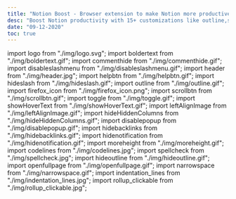 ```yaml
---
title: "Notion Boost - Browser extension to make Notion more productive and less distractive"
desc: "Boost Notion productivity with 15+ customizations like outline,small text full width for all,back to top button,hide slash command menu etc"
date: "09-12-2020"
toc: true
---
```


import logo from "./img/logo.svg";
import boldertext from "./img/boldertext.gif";
import commenthide from "./img/commenthide.gif";
import disableslashmenu from "./img/disableslashmenu.gif";
import header from "./img/header.jpg";
import helpbtn from "./img/helpbtn.gif";
import hideslash from "./img/hideslash.gif";
import outline from "./img/outline.gif";
import firefox_icon from "./img/firefox_icon.png";
import scrollbtn from "./img/scrollbtn.gif";
import toggle from "./img/toggle.gif";
import showHoverText from "./img/showHoverText.gif";
import leftAlignImage from "./img/leftAlignImage.gif";
import hideHiddenColumns from "./img/hideHiddenColumns.gif";
import disablepopup from "./img/disablepopup.gif";
import hidebacklinks from "./img/hidebacklinks.gif";
import hidenotification from "./img/hidenotification.gif";
import moreheight from "./img/moreheight.gif";
import codelines from "./img/codelines.jpg";
import spellcheck from "./img/spellcheck.jpg";
import hideoutline from "./img/hideoutline.gif";
import openfullpage from "./img/openfullpage.gif";
import narrowspace from "./img/narrowspace.gif";
import indentation_lines from "./img/indentation_lines.jpg";
import rollup_clickable from "./img/rollup_clickable.jpg";

<Title logo={logo} txt="Notion Boost" homeURL = "/notion-boost" />

<span className="lead">
  Chrome and Firefox extension to make Notion more productive and less distractive. Add 15+ customizations to Notion like sticky
  outline, small text & full width by default,scroll to top button, hide slash
  command menu, and more.
</span>

<NavbarNotion />

## ⬇ Download

- [Chrome / Brave / Edge extension](#chrome--brave--chromium)
- [Firefox addon](#firefox)

## ✅ Currently added features

<details>
  <summary> <h4>Show sticky outline</h4></summary>
  
Show sticky outline (table of contents) for pages that have headings or sub-headings. The outline will be shown on the right side of the page. Very useful for navigating a page with lots of content.

<Img src={outline} type="ss" />

You can also temporarily hide the outline on the current page (until the page refresh)

<Img src={hideoutline} type="ss" />

</details>

<details>
  <summary> <h4>Set small text for all pages</h4></summary>

Set small text for all pages by default. This locally adjusts the text without clicking on the Notion page toggles.

</details>
<details>
  <summary> <h4>Set full width for all pages</h4></summary>

Set full width for all pages by default. This locally adjusts the width without clicking on the Notion page toggles.

</details>
<details>
  <summary> <h4>'Scroll to top' button</h4></summary>

Added button at the bottom-right corner of page for scrolling back to top. Quite useful for lengthy pages. The button will be visible only when the page has scrolled down a bit.

<Img src={scrollbtn} type="ss" />
</details>
<details>
  <summary> <h4>Show full text on hover</h4></summary>

Show full text in table cells on mouse hover.

<Img src={showHoverText} type="ss" />
</details>
<details>
  <summary> <h4>Close Slash command menu after space</h4></summary>

Slash command menu which appears when pressing '/' key will be closed back by pressing the space key.

<Img src={hideslash} type="ss" />
</details>
<details>
  <summary> <h4>Don't show Slash command menu when pressing '/'</h4></summary>

Don't show the Slash command menu when pressing '/' key. Slash command menu will still be shown by clicking + ⁝⁝ icon. This setting can't be enabled along with 'Close Slash command menu after space' and vice-versa.

<Img src={disableslashmenu} type="ss" />
</details>
<details>
  <summary> <h4>Hide floating help button from all pages</h4></summary>

This button is located on the bottom-right corner of pages.

<Img src={helpbtn} type="ss" />
</details>
<details>
  <summary> <h4>Hide 'Hidden columns' in board view</h4></summary>

Truly hide 'Hidden columns' in Kanban board view.

<Img src={hideHiddenColumns} type="ss" />
</details>
<details>
  <summary> <h4>Left align images</h4></summary>

Align document images to left instead of center.

<Img src={leftAlignImage} type="ss" />
</details>
<details>
  <summary> <h4>Bolder text in dark mode</h4></summary>

Fix poorly recognizable bold text when using Notion in dark mode

<Img src={boldertext} type="ss" />
</details>
<details>
  <summary> <h4>Hide comments section from all pages</h4></summary>

Comment section is useless when working solo

<Img src={commenthide} type="ss" />
</details>
<details>
  <summary> <h4>Show code line numbers</h4></summary>

Show line numbers for code blocks

<Img src={codelines} type="ss" />
</details>
<details>
  <summary> <h4>Enable spellcheck inside code blocks</h4></summary>

Show squiggly red lines for any spelling mistakes inside code blocks

<Img src={spellcheck} type="ss" />
</details>
<details>
  <summary> <h4>Don't show popup menu when pasting external links</h4></summary>

Don't show popup menu i.e (dismiss, create bookmark, create embed) when pasting external links

<Img src={disablepopup} type="ss" />
</details>
<details>
  <summary> <h4>Hide backlinks</h4></summary>

Hide backlinks section from all pages

<Img src={hidebacklinks} type="ss" />
</details>
<details>
  <summary> <h4>Hide notification icon</h4></summary>

Hide red notification icon from sidebar when it's in closed state and hide notification number from tab title

_(It's a `pro` feauture. [learn more](https://gourav.io/notion-boost/whats-new#announcement))_

<Img src={hidenotification} type="ss" />
</details>
<details>
  <summary> <h4>Add more height to page</h4></summary>

Add more height to page by hiding top padding, image cover, & icon

_(It's a `pro` feauture. [learn more](https://gourav.io/notion-boost/whats-new#announcement))_

<Img src={moreheight} type="ss" />
</details>

<details>
  <summary> <h4>Open full pages instead of preview</h4></summary>

Bypass preview and open full pages of a table, board, etc. by default.

<Img src={openfullpage} type="ss" />
</details>

<details>
  <summary> <h4>Narrow spacing between list items</h4></summary>

Fit more content on screen by reducing space between items in a list, i.e., bullet, checkbox, toggle list, etc.

_(It's a `pro` feauture. [learn more](https://gourav.io/notion-boost/whats-new#announcement))_

<Img src={narrowspace} type="ss" />
</details>

<details>
  <summary> <h4>Add indentation lines to lists</h4></summary>

Add vertical indentation lines to bullet and to-do lists.

<Img src={indentation_lines} type="ss" />
</details>

<details>
  <summary> <h4>Make Rollup URLs clickable</h4></summary>

Make URLs in Rollup property clickable. Works for both: table and as page properties.

_(It's a `pro` feauture. [learn more](https://gourav.io/notion-boost/whats-new#announcement))_

<Img src={rollup_clickable} type="ss" />
</details>

> Missing something? suggest / feedback on [Github](https://github.com/GorvGoyl/Notion-Boost-browser-extension/issues/new)

<span>See{" "}<Link href="/notion-boost/whats-new"><a className="" title="https://gourav.io/notion-boost/whats-new">what's new</a></Link> in the latest update ✨</span>

## ⚙ How to use

#### Chrome / Brave / Chromium

1. Install [Notion Boost Chrome extension](https://chrome.google.com/webstore/detail/notion-boost/eciepnnimnjaojlkcpdpcgbfkpcagahd).
2. Visit any notion page.
3. Click on the extension icon (clickable **only** when you are on a notion page).
4. A popup menu will appear, you can toggle features from there.

#### Microsoft Edge

1. Visit [Notion Boost Chrome extension](https://chrome.google.com/webstore/detail/notion-boost/eciepnnimnjaojlkcpdpcgbfkpcagahd).
2. Allow Edge to add extension from Chrome Web Store.
3. Install Notion Boost extension.
4. Visit any notion page.
5. Click on the extension icon (clickable **only** when you are on a notion page).
6. A popup menu will appear, you can toggle features from there.

#### Firefox

1. Install [Notion Boost Firefox addon](https://addons.mozilla.org/en-US/firefox/addon/notion-boost/).
2. Visit any notion page.
3. Click on the extension icon (it will be visible **inside URL bar** only when you are on a notion page).
4. A popup menu will appear, you can toggle features from there.

<Img src={firefox_icon} type="ss" />

---

### 🖤 Support

<Social />

---

## Who made this?

Notion Boost is made by Gourav Goyal (https://gourav.io). I am a tech founder and productivity freak who relies heavily on Notion to organize things and manage work. I made this extension to make Notion more productive (and less distractive) by filling the gaps which I feel are lacked in the product. I hope you find this extension helpful :)

## Support

Please file a new issue on [Github](https://github.com/GorvGoyl/Notion-Boost-browser-extension/issues/new) in case you have any feedback or suggestions.

## Privacy Policy

Notion Boost extension is an [open-source](https://github.com/GorvGoyl/Notion-Boost-browser-extension) project and has no ads, no analytics, no trackers, and no use of cookies. Furthermore, Notion Boost extension **does not store or send any data** from your Notion account.
